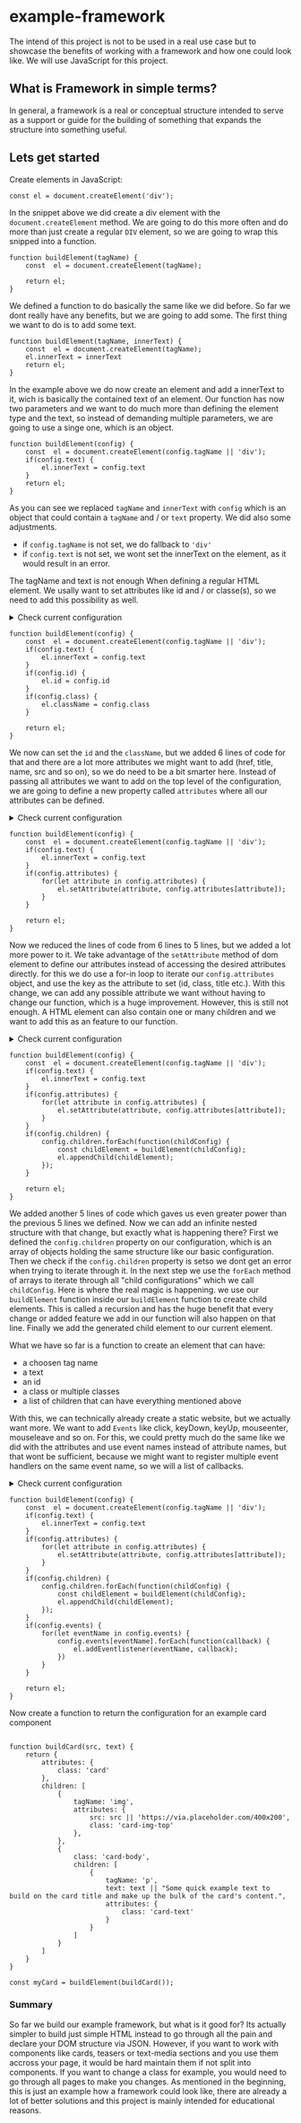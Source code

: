 # example-framework
The intend of this project is not to be used in a real use case but to showcase the benefits of 
working with a framework and how one could look like. We will use JavaScript for this project. 

## What is Framework in simple terms?
In general, a framework is a real or conceptual structure intended to serve as a support or guide for the building of something that expands the structure into something useful.

## Lets get started

Create elements in JavaScript:
```
const el = document.createElement('div');
```

In the snippet above we did create a div element with the ```document.createElement``` method.
We are going to do this more often and do more than just create a regular ```DIV``` element, so we are going to wrap this snipped into a function.

```
function buildElement(tagName) {
    const  el = document.createElement(tagName);

    return el;
}

```

We defined a function to do basically the same like we did before. So far we dont really have any benefits, but we are going to add some.
The first thing we want to do is to add some text.

```
function buildElement(tagName, innerText) {
    const  el = document.createElement(tagName);
    el.innerText = innerText
    return el;
}

```

In the example above we do now create an element and add a innerText to it, wich is basically the contained text of an element. Our function has now two parameters and we want to do much more than defining the element type and the text, so instead of demanding multiple parameters, we are going to use a singe one, which is an object.

```
function buildElement(config) {
    const  el = document.createElement(config.tagName || 'div');
    if(config.text) {
        el.innerText = config.text
    }
    return el;
}

```

As you can see we replaced `tagName` and `innerText` with `config` which is an object that could contain a `tagName` and / or `text` property. We did also some adjustments.

- if `config.tagName` is not set, we do fallback to `'div'`
- if `config.text` is not set, we wont set the innerText on the element, as it would result in an error.

The tagName and text is not enough When defining a regular HTML element. We usally want to set attributes like id and / or classe(s), so we need to add this possibility as well.

<details>
<summary>Check current configuration</summary>
<code>

    const myConfig = {
        tagName: 'div',
        id: 'myId',
        class: 'myClass'
    }

</code>
</details>


```
function buildElement(config) {
    const  el = document.createElement(config.tagName || 'div');
    if(config.text) {
        el.innerText = config.text
    }
    if(config.id) {
        el.id = config.id
    }
    if(config.class) {
        el.className = config.class
    }

    return el;
}

```

We now can set the `id` and the `className`, but we added 6 lines of code for that and there are a lot more attributes we might want to add (href, title, name, src and so on), so we do need to be a bit smarter here. Instead of passing all attributes we want to add on the top level of the configuration, we are going to define a new property called `attributes` where all our attributes can be defined.

<details>
<summary>Check current configuration</summary>
<code>

    const myConfig = {
        tagName: 'div',
        attributes: {
            id: 'myId',
            class: 'myClass',
            title: 'myTitle'
        }
    }

</code>
</details>


```
function buildElement(config) {
    const  el = document.createElement(config.tagName || 'div');
    if(config.text) {
        el.innerText = config.text
    }
    if(config.attributes) {
        for(let attribute in config.attributes) {
            el.setAttribute(attribute, config.attributes[attribute]);
        }
    }

    return el;
}

```

Now we reduced the lines of code from 6 lines to 5 lines, but we added a lot more power to it.
We take advantage of the `setAttribute` method of dom element to define our attributes instead of accessing the desired attributes directly. for this we do use a for-in loop to iterate our `config.attributes` object, and use the key as the attribute to set (id, class, title etc.).
With this change, we can add any possible attribute we want without having to change our function, which is a huge improvement. However, this is still not enough. 
A HTML element can also contain one or many children and we want to add this as an feature to our function.


<details>
<summary>Check current configuration</summary>
<code>

    const myConfig = {
        tagName: 'div',
        attributes: {
            id: 'myId',
            class: 'myClass',
            title: 'myTitle'
        },
        children: [
            {
                tagName: 'p',
                text: 'i am a paragraph'
            },
            {
                tagName: 'a',
                text: 'i am an anchor which directs to https://google.com',
                attributes: {
                    href: 'https://google.com',
                    target: 'blank'
                }
            }
        ]
    }

</code>
</details>


```
function buildElement(config) {
    const  el = document.createElement(config.tagName || 'div');
    if(config.text) {
        el.innerText = config.text
    }
    if(config.attributes) {
        for(let attribute in config.attributes) {
            el.setAttribute(attribute, config.attributes[attribute]);
        }
    }
    if(config.children) {
        config.children.forEach(function(childConfig) {
            const childElement = buildElement(childConfig);
            el.appendChild(childElement);
        });
    }

    return el;
}

```

We added another 5 lines of code which gaves us even greater power than the previous 5 lines we defined.
Now we can add an infinite nested structure with that change, but exactly what is happening there?
First we defined the `config.children` property on our configuration, which is an array of objects holding the same structure like our basic configuration. Then we check if the `config.children` property is setso we dont get an error when trying to iterate through it.
In the next step we use the `forEach` method of arrays to iterate through all "child configurations" which we call `childConfig`.
Here is where the real magic is happening. we use our `buildElement` function inside our `buildElement` function to create child elements. This is called a recursion and has the huge benefit that every change or added feature we add in our function will also happen on that line. Finally we add the generated child element to our current element.

What we have so far is a function to create an element that can have:

- a choosen tag name
- a text
- an id
- a class or multiple classes
- a list of children that can have everything mentioned above

With this, we can technically already create a static website, but we actually want more. We want to add `Events` like click, keyDown, keyUp, mouseenter, mouseleave and so on.
For this, we could pretty much do the same like we did with the attributes and use event names instead of attribute names, but that wont be sufficient, because we might want to register multiple event handlers on the same event name, so we will a list of callbacks.

<details>
<summary>Check current configuration</summary>
<code>

    const myConfig = {
        tagName: 'div',
        attributes: {
            id: 'myId',
            class: 'myClass',
            title: 'myTitle'
        },
        children: [
            {
                tagName: 'p',
                text: 'i am a paragraph'
            },
            {
                tagName: 'a',
                text: 'i am an anchor which directs to https://google.com',
                attributes: {
                    href: 'https://google.com',
                    target: 'blank'
                }
            }
        ],
        events: {
            click: {
                function() {
                    console.log('first click callback')
                },
                function() {
                    console.log('second click callback')
                }
            },
            mouseenter: [
                function() {
                    console.log('mouse did enter)
                }
            ]
        }
    }

</code>
</details>


```
function buildElement(config) {
    const  el = document.createElement(config.tagName || 'div');
    if(config.text) {
        el.innerText = config.text
    }
    if(config.attributes) {
        for(let attribute in config.attributes) {
            el.setAttribute(attribute, config.attributes[attribute]);
        }
    }
    if(config.children) {
        config.children.forEach(function(childConfig) {
            const childElement = buildElement(childConfig);
            el.appendChild(childElement);
        });
    }
    if(config.events) {
        for(let eventName in config.events) {
            config.events[eventName].forEach(function(callback) {
                el.addEventlistener(eventName, callback);
            })
        }
    }

    return el;
}

```

Now create a function to return the configuration for an example card component

```

function buildCard(src, text) {
    return {
        attributes: {
            class: 'card'
        },
        children: [
            {
                tagName: 'img',
                attributes: {
                    src: src || 'https://via.placeholder.com/400x200',
                    class: 'card-img-top'
                },
            },
            {
                class: 'card-body',
                children: [
                    {
                        tagName: 'p',
                        text: text || "Some quick example text to build on the card title and make up the bulk of the card's content.",
                        attributes: {
                            class: 'card-text'
                        }
                    }
                ]
            }
        ]
    }
}

const myCard = buildElement(buildCard());

```

### Summary

So far we build our example framework, but what is it good for? Its actually simpler to build just simple HTML instead to go through all the pain and declare your DOM structure via JSON. However, if you want to work with components like cards, teasers or text-media sections and you use them accross your page, it would be hard maintain them if not split into components. If you want to change a class for example, you would need to go through all pages to make you changes. 
As mentioned in the beginning, this is just an example how a framework could look like, there are already a lot of better solutions and this project is mainly intended for educational reasons.